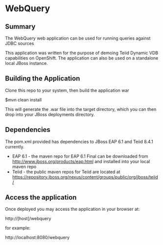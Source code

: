 # WebQuery

## Summary

The WebQuery web application can be used for running queries against JDBC sources

This application was written for the purpose of demoing Teiid Dynamic VDB capabilities on OpenShift.  The application can also be used on a standalone local JBoss instance.

## Building the Application

Clone this repo to your system, then build the application war 

$mvn clean install

This will generate the .war file into the target directory, which you can then drop into your JBoss deployments directory.

## Dependencies

The pom.xml provided has dependencies to JBoss EAP 6.1 and Teiid 8.4.1 currently.

 - EAP 6.1 - the maven repo for EAP 6.1 Final can be downloaded from http://www.jboss.org/products/eap.html and installed into your local maven repo
 - Teiid   - the public maven repos for Teiid are located at https://repository.jboss.org/nexus/content/groups/public/org/jboss/teiid/

## Access the application

Once deployed you may access the application in your browser at:

http://[host]/webquery

for example: 

http://localhost:8080/webquery

